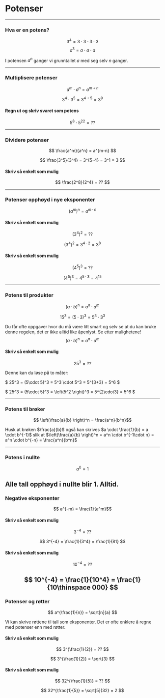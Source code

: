 # Potenser

---
### Hva er en potens?

$$ 3^4 = 3 \cdot 3\cdot 3\cdot 3$$
$$ a^3 = a\cdot a\cdot a$$

I potensen $a^n$ ganger vi grunntallet $a$ med seg selv $n$ ganger. <!-- .element: class="fragment fade-in" data-fragment-index="1" -->

---

### Multiplisere potenser

$$ a^m \cdot a^n = a^{m+n} $$


$$ 3^4 \cdot 3^5 = 3^{4+5} = 3^9 $$


#### Regn ut og skriv svaret som potens

$$  5^8 \cdot 5^{22} = ?? $$

---

### Dividere potenser

$$ \frac{a^m}{a^n} = a^{m-n} $$


$$ \frac{3^5}{3^4} = 3^{5-4} = 3^1 = 3  $$


#### Skriv så enkelt som mulig

$$ \frac{2^8}{2^4} = ??  $$

---

### Potenser opphøyd i nye eksponenter

$$ (a^m)^n = a^{m\cdot n}$$


#### Skriv så enkelt som mulig

$$ (3^4)^2 = ?? $$

$$ (3^4)^2 = 3^{4\cdot 2} = 3^8 $$ <!-- .element: class="fragment fade-in" data-fragment-index="1" -->


#### Skriv så enkelt som mulig

$$ (4^5)^3 = ?? $$

$$ (4^5)^3 = 4^{5\cdot 3} = 4^{15} $$ <!-- .element: class="fragment fade-in" data-fragment-index="1" -->

---

### Potens til produkter

$$ \left(a\cdot b \right)^n = a^n \cdot a^m $$



$$ 15^3 = \left(5\cdot 3\right)^3 = 5^3 \cdot 3^3 $$ 


Du får ofte oppgaver hvor du må være litt smart og selv se at du kan bruke denne regelen, det er ikke alltid like åpenlyst. Se etter mulighetene!
$$ \left(a\cdot b \right)^n = a^n \cdot a^m $$


#### Skriv så enkelt som mulig

$$ 25^3 = ?? $$ 

Denne kan du løse på to måter: <!-- .element: class="fragment fade-in" data-fragment-index="1" -->

$ 25^3 = (5\cdot 5)^3 = 5^3 \cdot 5^3 = 5^{3+3} = 5^6 $ <!-- .element: class="fragment fade-in" data-fragment-index="2" -->

$ 25^3 = (5\cdot 5)^3 = \left(5^2 \right)^3 = 5^{2\cdot3} = 5^6 $ <!-- .element: class="fragment fade-in" data-fragment-index="3" -->

---

### Potens til brøker

$$ \left(\frac{a}{b} \right)^n = \frac{a^n}{b^n}$$


Husk at brøken $\frac{a}{b}$ også kan skrives $a \cdot \frac{1}{b} = a \cdot b^{-1}$ slik at $\left(\frac{a}{b} \right)^n = a^n \cdot b^{-1\cdot n} = a^n \cdot b^{-n} = \frac{a^n}{b^n}$ 

---

### Potens i nullte

$$ a^0 = 1$$

Alle tall opphøyd i nullte blir 1. Alltid. <!-- .element: class="fragment fade-in" data-fragment-index="1" -->
---

### Negative eksponenter

$$ a^{-m} = \frac{1}{a^m}$$


#### Skriv så enkelt som mulig

$$ 3^{-4} = ?? $$ 

$$ 3^{-4} = \frac{1}{3^4} = \frac{1}{81} $$  <!-- .element: class="fragment fade-in" data-fragment-index="1" -->


#### Skriv så enkelt som mulig

$$ 10^{-4} = ?? $$ 

$$ 10^{-4} = \frac{1}{10^4} = \frac{1}{10\thinspace 000} $$  <!-- .element: class="fragment fade-in" data-fragment-index="1" -->
---

### Potenser og røtter
$$ a^{\frac{1}{n}} = \sqrt[n]{a} $$

Vi kan skrive røttene til tall som eksponenter. Det er ofte enklere å regne med potenser enn med røtter.<!-- .element: class="fragment fade-in" data-fragment-index="1" -->


#### Skriv så enkelt som mulig

$$ 3^{\frac{1}{2}} = ?? $$ 

$$ 3^{\frac{1}{2}} = \sqrt{3} $$  <!-- .element: class="fragment fade-in" data-fragment-index="1" -->


#### Skriv så enkelt som mulig

$$ 32^{\frac{1}{5}} = ?? $$ 

$$ 32^{\frac{1}{5}} = \sqrt[5]{32} = 2 $$  <!-- .element: class="fragment fade-in" data-fragment-index="1" -->


<!-- <iframe scrolling="no"
src="https://www.geogebra.org/material/iframe/id/23587/width/1600/height/715/border/888888/rc/false/ai/false/sdz/false/smb/false/stb/false/stbh/true/ld/false/sri/false"
width="1600px"
height="715px"
style="border:0px;" allowfullscreen>
</iframe> -->
